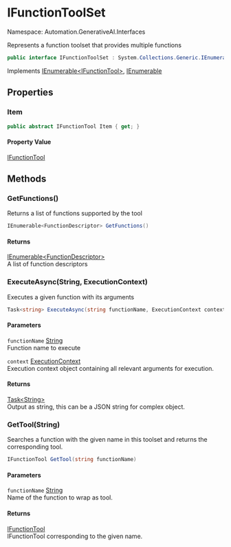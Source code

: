 # IFunctionToolSet

Namespace: Automation.GenerativeAI.Interfaces

Represents a function toolset that provides multiple functions

```csharp
public interface IFunctionToolSet : System.Collections.Generic.IEnumerable`1[[Automation.GenerativeAI.Interfaces.IFunctionTool, GenerativeAI, Version=1.0.8640.40506, Culture=neutral, PublicKeyToken=null]], System.Collections.IEnumerable
```

Implements [IEnumerable&lt;IFunctionTool&gt;](https://docs.microsoft.com/en-us/dotnet/api/system.collections.generic.ienumerable-1), [IEnumerable](https://docs.microsoft.com/en-us/dotnet/api/system.collections.ienumerable)

## Properties

### **Item**

```csharp
public abstract IFunctionTool Item { get; }
```

#### Property Value

[IFunctionTool](./automation.generativeai.interfaces.ifunctiontool.md)<br>

## Methods

### **GetFunctions()**

Returns a list of functions supported by the tool

```csharp
IEnumerable<FunctionDescriptor> GetFunctions()
```

#### Returns

[IEnumerable&lt;FunctionDescriptor&gt;](https://docs.microsoft.com/en-us/dotnet/api/system.collections.generic.ienumerable-1)<br>
A list of function descriptors

### **ExecuteAsync(String, ExecutionContext)**

Executes a given function with its arguments

```csharp
Task<string> ExecuteAsync(string functionName, ExecutionContext context)
```

#### Parameters

`functionName` [String](https://docs.microsoft.com/en-us/dotnet/api/system.string)<br>
Function name to execute

`context` [ExecutionContext](./automation.generativeai.interfaces.executioncontext.md)<br>
Execution context object containing all relevant arguments for execution.

#### Returns

[Task&lt;String&gt;](https://docs.microsoft.com/en-us/dotnet/api/system.threading.tasks.task-1)<br>
Output as string, this can be a JSON string for complex object.

### **GetTool(String)**

Searches a function with the given name in this toolset and returns the 
 corresponding tool.

```csharp
IFunctionTool GetTool(string functionName)
```

#### Parameters

`functionName` [String](https://docs.microsoft.com/en-us/dotnet/api/system.string)<br>
Name of the function to wrap as tool.

#### Returns

[IFunctionTool](./automation.generativeai.interfaces.ifunctiontool.md)<br>
IFunctionTool corresponding to the given name.
